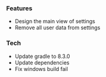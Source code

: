 ### Features
- Design the main view of settings
- Remove all user data from settings

### Tech
- Update gradle to 8.3.0
- Update dependencies
- Fix windows build fail